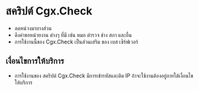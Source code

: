 # สคริปต์ Cgx.Check 

- ลดหน่วงมาบางส่วน
- ดึงค่าขอหน่วยงาน ต่างๆ ที่มี เช่น หมอ ตำรวจ ช่าง สภา และอื่น
- การใช้งานนี้ของ Cgx.Check เป็นส่วนเสริม ของ เบส เซิร์ฟเวอร์

## เงื่อนไขการให้บริการ
- การใช้งานของ สคริปต์ Cgx.Check มีการเข้ารหัสและติด IP ถ้าจะใช้งานต้องอยู่ภายใต้เงื่อนไขให้บริการ
